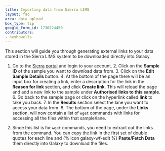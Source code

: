 ```yaml
---
title: Importing data from Sierra LIMS
layout: faq
area: data upload
box_type: tip
google_form_id: 1730224450
contributors:
- hexhowells
---
```

This section will guide you through generating external links to your data stored in the Sierra LIMS system to be downloaded directly into Galaxy.

1. Go to the [Sierra portal](https://www.bioinformatics.babraham.ac.uk/sierra/sierra.pl) and login to your account. 2. Click on the **Sample ID** of the sample you want to download data from. 3. Click on the **Edit Sample Details** button. 4. At the bottom of the page there will be an input box for creating a link, enter a description for the link in the **Reason for link** section, and click **Create link**. This will reload the page and add a new link to the sample under **Authorised links to this sample**. 6. Go back to the sample page or click on the hyperlink called **link** to take you back. 7. In the **Results** section select the lane you want to access your data from. 8. The bottom of the page, under the **Links** section, will now contain a list of `wget` commands with links for accessing all the files within that sample/lane.

9. Since this list is for `wget` commands, you need to extract out the links from the command. You can copy the link in the first set of double quotes for each line and {% icon galaxy-wf-edit %} **Paste/Fetch Data** them directly into Galaxy to download the files.

